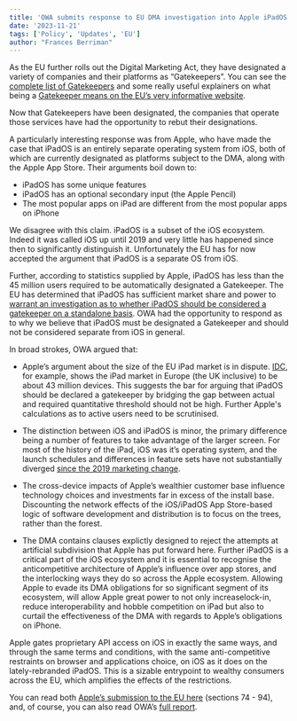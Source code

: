 ```yaml
---
title: 'OWA submits response to EU DMA investigation into Apple iPadOS'
date: '2023-11-21'
tags: ['Policy', 'Updates', 'EU']
author: "Frances Berriman"
---
```


As the EU further rolls out the Digital Marketing Act, they have designated a variety of companies and their platforms as “Gatekeepers”. You can see the [complete list of Gatekeepers](https://ec.europa.eu/commission/presscorner/detail/en/ip_23_4328) and some really useful explainers on what being a [Gatekeeper means on the EU’s very informative website](https://commission.europa.eu/strategy-and-policy/priorities-2019-2024/europe-fit-digital-age/digital-markets-act-ensuring-fair-and-open-digital-markets_en).

Now that Gatekeepers have been designated, the companies that operate those services have had the opportunity to rebut their designations. 

A particularly interesting response was from Apple, who have made the case that iPadOS is an entirely separate operating system from iOS, both of which are currently designated as platforms subject to the DMA, along with the Apple App Store. Their arguments boil down to:
* iPadOS has some unique features
* iPadOS has an optional secondary input (the Apple Pencil)
* The most popular apps on iPad are different from the most popular apps on iPhone

We disagree with this claim. iPadOS is a subset of the iOS ecosystem. Indeed it was called iOS up until 2019 and very little has happened since then to significantly distinguish it. Unfortunately the EU has for now accepted the argument that iPadOS is a separate OS from iOS.

Further, according to statistics supplied by Apple, iPadOS has less than the 45 million users required to be automatically designated a Gatekeeper. The EU has determined that iPadOS has sufficient market share and power to [warrant an investigation as to whether iPadOS should be considered a gatekeeper on a standalone basis](https://ec.europa.eu/competition/digital_markets_act/cases/202343/DMA_100047_5136.pdf). OWA had the opportunity to respond as to why we believe that iPadOS must be designated a Gatekeeper and should not be considered separate from iOS in general.

In broad strokes, OWA argued that:

* Apple’s argument about the size of the EU iPad market is in dispute. [IDC](https://www.idc.com/getdoc.jsp?containerId=IDC_P36344), for example, shows the iPad market in Europe (the UK inclusive) to be about 43 million devices. This suggests the bar for arguing that iPadOS should be declared a gatekeeper by bridging the gap between actual and required quantitative threshold should not be high. Further Apple's calculations as to active users need to be scrutinised.

* The distinction between iOS and iPadOS is minor, the primary difference being a number of features to take advantage of the larger screen. For most of the history of the iPad, iOS was it’s operating system, and the launch schedules and differences in feature sets have not substantially diverged [since the 2019 marketing change](https://en.wikipedia.org/wiki/IPadOS#History). 

* The cross-device impacts of Apple’s wealthier customer base influence technology choices and investments far in excess of the install base. Discounting the network effects of the iOS/iPadOS App Store-based logic of software development and distribution is to focus on the trees, rather than the forest. 

* The DMA contains clauses explictly designed to reject the attempts at artificial subdivision that Apple has put forward here. Further iPadOS is a critical part of the iOS ecosystem and it is essential to recognise the anticompetitive architecture of Apple’s influence over app stores, and the interlocking ways they do so across the Apple ecosystem. Allowing Apple to evade its DMA obligations for so significant segment of its ecosystem, will allow Apple great power to not only increaselock-in, reduce interoperability and hobble competition on iPad but also to curtail the effectiveness of the DMA with regards to Apple’s obligations on iPhone.

Apple gates proprietary API access on iOS in exactly the same ways, and through the same terms and conditions, with the same anti-competitive restraints on browser and applications choice, on iOS as it does on the lately-rebranded iPadOS. This is a sizable entrypoint to wealthy consumers across the EU, which amplifies the effects of the restrictions.

You can read both [Apple’s submission to the EU here](https://ec.europa.eu/competition/digital_markets_act/cases/202344/DMA_100025_228.pdf) (sections 74 - 94), and, of course, you can also read OWA’s [full report](/files/OWA%20-%20Response%20to%20EU%20regarding_Apple_iPadOS_-_v1.1.pdf).